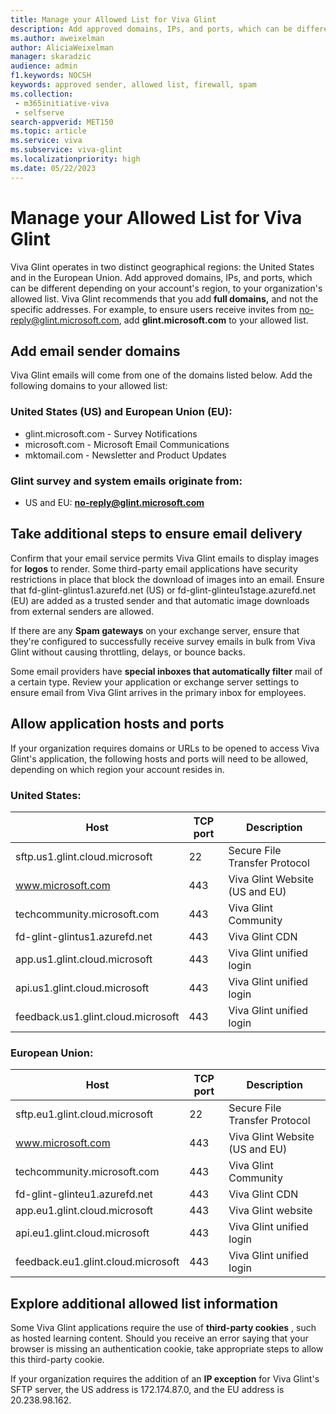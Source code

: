```yaml
---
title: Manage your Allowed List for Viva Glint
description: Add approved domains, IPs, and ports, which can be different depending on your account's region, to your organization's allowed list.
ms.author: aweixelman
author: AliciaWeixelman
manager: skaradzic
audience: admin
f1.keywords: NOCSH
keywords: approved sender, allowed list, firewall, spam
ms.collection: 
 - m365initiative-viva
 - selfserve
search-appverid: MET150
ms.topic: article
ms.service: viva
ms.subservice: viva-glint
ms.localizationpriority: high
ms.date: 05/22/2023
---
```



# Manage your Allowed List for Viva Glint

Viva Glint operates in two distinct geographical regions: the United States and in the European Union. Add approved domains, IPs, and ports, which can be different depending on your account's region, to your organization's allowed list. Viva Glint recommends that you add **full domains,** and not the specific addresses. For example, to ensure users receive invites from [no-reply@glint.microsoft.com](mailto:no-reply@glint.microsoft.com), add **glint.microsoft.com** to your allowed list.

## Add email sender domains

Viva Glint emails will come from one of the domains listed below. Add the following domains to your allowed list:

### United States (US) and European Union (EU):

- glint.microsoft.com - Survey Notifications
- microsoft.com - Microsoft Email Communications
- mktomail.com - Newsletter and Product Updates

### Glint survey and system emails originate from:

- US and EU: [**no-reply@glint.microsoft.com**](mailto:no-reply@glint.microsoft.com)

## Take additional steps to ensure email delivery

Confirm that your email service permits Viva Glint emails to display images for **logos** to render. Some third-party email applications have security restrictions in place that block the download of images into an email. Ensure that fd-glint-glintus1.azurefd.net (US) or fd-glint-glinteu1stage.azurefd.net (EU) are added as a trusted sender and that automatic image downloads from external senders are allowed.

If there are any **Spam gateways** on your exchange server, ensure that they're configured to successfully receive survey emails in bulk from Viva Glint without causing throttling, delays, or bounce backs.

Some email providers have **special inboxes that automatically filter** mail of a certain type. Review your application or exchange server settings to ensure email from Viva Glint arrives in the primary inbox for employees.

## Allow application hosts and ports

If your organization requires domains or URLs to be opened to access Viva Glint's application, the following hosts and ports will need to be allowed, depending on which region your account resides in.

### United States:

| **Host** | TCP port | Description |
| --- | --- | --- |
| sftp.us1.glint.cloud.microsoft | 22 | Secure File Transfer Protocol |
| www.microsoft.com | 443 | Viva Glint Website (US and EU) |
| techcommunity.microsoft.com | 443 | Viva Glint Community |
| fd-glint-glintus1.azurefd.net | 443 | Viva Glint CDN |
| app.us1.glint.cloud.microsoft | 443 | Viva Glint unified login |
| api.us1.glint.cloud.microsoft | 443 | Viva Glint unified login |
| feedback.us1.glint.cloud.microsoft | 443 | Viva Glint unified login |

### European Union:

| **Host** | **TCP port** | **Description** |
| --- | --- | --- |
| sftp.eu1.glint.cloud.microsoft | 22 | Secure File Transfer Protocol |
| www.microsoft.com | 443 | Viva Glint Website (US and EU) |
| techcommunity.microsoft.com | 443 | Viva Glint Community |
| fd-glint-glinteu1.azurefd.net | 443 | Viva Glint CDN |
| app.eu1.glint.cloud.microsoft | 443 | Viva Glint website |
| api.eu1.glint.cloud.microsoft | 443 | Viva Glint unified login |
| feedback.eu1.glint.cloud.microsoft | 443 | Viva Glint unified login |

## Explore additional allowed list information

Some Viva Glint applications require the use of **third-party cookies** , such as hosted learning content. Should you receive an error saying that your browser is missing an authentication cookie, take appropriate steps to allow this third-party cookie.

If your organization requires the addition of an **IP exception** for Viva Glint's SFTP server, the US address is 172.174.87.0, and the EU address is 20.238.98.162.
